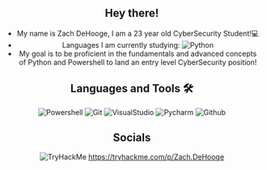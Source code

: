 <div align="center">
  
## Hey there!
- My name is Zach DeHooge, I am a 23 year old CyberSecurity Student!💻
- Languages I am currently studying: ![Python](http://img.shields.io/badge/-Python-c20000?style=flat-square&logo=python&logoColor=ffffff)
- My goal is to be proficient in the fundamentals and advanced concepts of Python and Powershell to land an entry level CyberSecurity position!


## Languages and Tools 🛠 
![Powershell](http://img.shields.io/badge/-PowerShell-000FFF?style=flat-square&logo=powershell&logoColor=ffffff)
![Git](https://img.shields.io/badge/-Git-%f4fc03?style=flat-square&logo=git&logoColor=%23ffffff)
![VisualStudio](https://img.shields.io/badge/-Visual_Studio-bd5436?style=flat-square&logo=visual-studio&logoColor=ffffff)
![Pycharm](https://img.shields.io/badge/-Pycharm-8403fc?style=flat-square&logo=pycharm&logoColor=ffffff)
![Github](https://img.shields.io/badge/-Github-000000?style=flat-square&logo=github&logoColor=%23ffffff)
  
## Socials
  ![TryHackMe](http://img.shields.io/badge/-TryHackMe-c20000?style=flat-square&logo=tryhackme&logoColor=ffffff) https://tryhackme.com/p/Zach.DeHooge
  
<!-- 
Syntax for making an icon on a ReadME goes as follows

![(Name of language)](http://img.shields.io/badge/-(name of language)-(background color)?style=flat-square&logo=(look on simple icons .org for a hex key)&logoColor=ffffff)
-->
